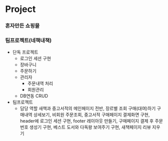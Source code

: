 # Project
### 혼자만든 쇼핑몰
### 팀프로젝트(네책내책)

* 단독 프로젝트
  * 로그인 세션 구현
  * 장바구니
  * 주문하기
  * 관리자
    * 주문내역 처리
    * 회원관리
  * DB연동 CRUD
* 팀프로젝트
  * 담당 역할
    새책과 중고서적의 메인페이지 전반, 장르별 조회 구매(대여)하기
    구매내역 상세보기, 비회원 주문조회, 중고서적 구매페이지 결제화면 구현, header에 로그인 세션 구현, footer 레이아웃 만들기,
    구매페이지 결제 후 주문번호 생성기 구현, 베스트 도서와 다독왕
    보여주기 구현, 새책페이지 리뷰 지우기
   
